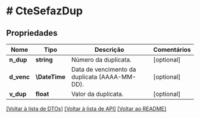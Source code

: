 # # CteSefazDup

## Propriedades

Nome | Tipo | Descrição | Comentários
------------ | ------------- | ------------- | -------------
**n_dup** | **string** | Número da duplicata. | [optional]
**d_venc** | **\DateTime** | Data de vencimento da duplicata (AAAA-MM-DD). | [optional]
**v_dup** | **float** | Valor da duplicata. | [optional]

[[Voltar à lista de DTOs]](../../README.md#models) [[Voltar à lista de API]](../../README.md#endpoints) [[Voltar ao README]](../../README.md)

